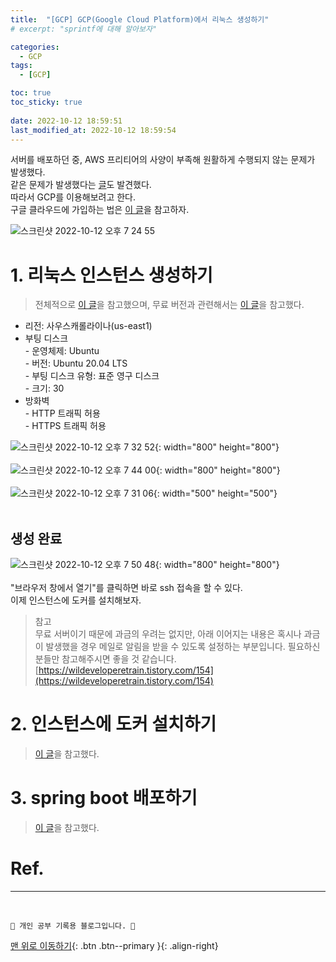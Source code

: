 ```yaml
---
title:  "[GCP] GCP(Google Cloud Platform)에서 리눅스 생성하기"
# excerpt: "sprintf에 대해 알아보자"

categories:
  - GCP
tags:
  - [GCP]

toc: true
toc_sticky: true
 
date: 2022-10-12 18:59:51
last_modified_at: 2022-10-12 18:59:54
---
```


서버를 배포하던 중, AWS 프리티어의 사양이 부족해 원활하게 수행되지 않는 문제가 발생했다.<br>
같은 문제가 발생했다는 [글](https://blog.naver.com/PostView.naver?blogId=gmlwo308&logNo=222210877767&parentCategoryNo=&categoryNo=&viewDate=&isShowPopularPosts=false&from=postView)도 발견했다.<br>
따라서 GCP를 이용해보려고 한다.<br>
구글 클라우드에 가입하는 법은 [이 글](https://bluewins.tistory.com/entry/%EA%B5%AC%EA%B8%80%ED%81%B4%EB%9D%BC%EC%9A%B0%EB%93%9C-GCP-%EA%B0%80%EC%9E%85%ED%95%B4%EC%84%9C-%EB%AC%B4%EB%A3%8C-%ED%81%AC%EB%A0%88%EB%94%A7-300-%EC%82%AC%EC%9A%A9%ED%95%98%EA%B8%B0)을 참고하자.<br>

![스크린샷 2022-10-12 오후 7 24 55](https://user-images.githubusercontent.com/59405576/195318838-12747313-8868-4d6f-a3dd-96434a278ff6.png)

# 1. 리눅스 인스턴스 생성하기
> 전체적으로 [이 글](https://wings2pc.tistory.com/entry/%ED%81%B4%EB%9D%BC%EC%9A%B0%EB%93%9C-GCPGoogle-Cloud-Platform-%EC%97%90%EC%84%9C-%EB%A6%AC%EB%88%85%EC%8A%A4-%EC%83%9D%EC%84%B1-%ED%95%98%EA%B8%B0)을 참고했으며, 무료 버전과 관련해서는 [이 글](https://wildeveloperetrain.tistory.com/154)을 참고했다.

- 리전: 사우스캐롤라이나(us-east1)
- 부팅 디스크<br>- 운영체제: Ubuntu<br>- 버전: Ubuntu 20.04 LTS<br>- 부팅 디스크 유형: 표준 영구 디스크<br>- 크기: 30
- 방화벽<br>- HTTP 트래픽 허용<br>- HTTPS 트래픽 허용

![스크린샷 2022-10-12 오후 7 32 52](https://user-images.githubusercontent.com/59405576/195320534-db81ed43-4ec9-43a5-ac43-fcb5d97cf820.png){: width="800" height="800"}<br><br>
![스크린샷 2022-10-12 오후 7 44 00](https://user-images.githubusercontent.com/59405576/195322841-db1078df-1edc-42a2-bcf6-981c6a7efe9d.png){: width="800" height="800"}<br><br>
![스크린샷 2022-10-12 오후 7 31 06](https://user-images.githubusercontent.com/59405576/195320329-a0b44bd0-8198-4516-86e9-0913abc14979.png){: width="500" height="500"}<br><br>

## 생성 완료
![스크린샷 2022-10-12 오후 7 50 48](https://user-images.githubusercontent.com/59405576/195324223-80b6683e-fe5a-4115-9364-834c95ee3a3a.png){: width="800" height="800"}<br><br>
"브라우저 창에서 열기"를 클릭하면 바로 ssh 접속을 할 수 있다.<br>
이제 인스턴스에 도커를 설치해보자.

> 참고<br>
무료 서버이기 때문에 과금의 우려는 없지만, 아래 이어지는 내용은 혹시나 과금이 발생했을 경우 메일로 알림을 받을 수 있도록 설정하는 부분입니다. 필요하신 분들만 참고해주시면 좋을 것 같습니다.<br>
[https://wildeveloperetrain.tistory.com/154](https://wildeveloperetrain.tistory.com/154)



# 2. 인스턴스에 도커 설치하기
> [이 글](https://wings2pc.tistory.com/entry/%EB%8F%84%EC%BB%A4Docker-%EB%A6%AC%EB%88%85%EC%8A%A4linux%EC%97%90-%EB%8F%84%EC%BB%A4-%EC%84%A4%EC%B9%98%ED%81%B4%EB%9D%BC%EC%9A%B0%EB%93%9C-%ED%99%9C%EC%9A%A9)을 참고했다.



# 3. spring boot 배포하기
> [이 글](https://wings2pc.tistory.com/entry/%EB%8F%84%EC%BB%A4Docker-Dockerfile%EC%9D%84-%ED%99%9C%EC%9A%A9%ED%95%98%EC%97%AC-springboot-app-%EB%B0%B0%ED%8F%AC-%EB%B0%8F-GCP-%EB%B0%A9%ED%99%94%EB%B2%BD-%EC%84%A4%EC%A0%95)을 참고했다.














# Ref.





***
<br>


    💛 개인 공부 기록용 블로그입니다. 👻

[맨 위로 이동하기](#){: .btn .btn--primary }{: .align-right}